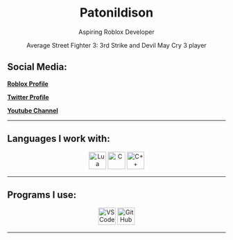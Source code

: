 <h1 align="center">Patonildison</h1>
<p align="center">
  Aspiring Roblox Developer
</p>
<p align="center">
  Average Street Fighter 3: 3rd Strike and Devil May Cry 3 player
</p>

## Social Media:
  [**Roblox Profile**](https://roblox.com/users/2846615902/profile)

  
  [**Twitter Profile**](https://x.com/soulcore00/)

  
  [**Youtube Channel**](https://www.youtube.com/@Patonildison)

---

## Languages I work with:

<div align="center">
  <img src="https://cdn.jsdelivr.net/gh/devicons/devicon/icons/lua/lua-original.svg" width="40" alt="Lua"/>
  <img src="https://cdn.jsdelivr.net/gh/devicons/devicon/icons/c/c-original.svg" width="40" alt="C"/>
  <img src="https://cdn.jsdelivr.net/gh/devicons/devicon/icons/cplusplus/cplusplus-original.svg" width="40" alt="C++"/>
</div>

---

## Programs I use:

<div align="center">
  <img src="https://cdn.jsdelivr.net/gh/devicons/devicon/icons/vscode/vscode-original.svg" width="40" alt="VS Code"/>
  <img src="https://cdn.jsdelivr.net/gh/devicons/devicon/icons/github/github-original.svg" width="40" alt="GitHub"/>
</div>

---

<p align="center">
  
</p>
